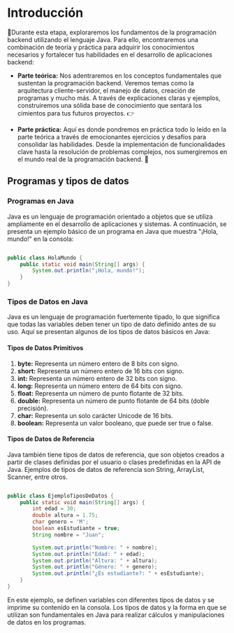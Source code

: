 # Introducción

🎯Durante esta etapa, exploraremos los fundamentos de la programación backend utilizando el lenguaje Java. Para ello, encontraremos una combinación de teoría y práctica para adquirir los conocimientos necesarios y fortalecer tus habilidades en el desarrollo de aplicaciones backend:

- **Parte teórica:** Nos adentraremos en los conceptos fundamentales que sustentan la programación backend. Veremos temas como la arquitectura cliente-servidor, el manejo de datos, creación de programas y mucho más. A través de explicaciones claras y ejemplos, construiremos una sólida base de conocimiento que sentará los cimientos para tus futuros proyectos. 👉

- **Parte práctica:** Aquí es donde pondremos en práctica todo lo leído en la parte teórica a través de emocionantes ejercicios y desafíos para consolidar las habilidades. Desde la implementación de funcionalidades clave hasta la resolución de problemas complejos, nos sumergiremos en el mundo real de la programación backend. 📌

## Programas y tipos de datos

### Programas en Java
Java es un lenguaje de programación orientado a objetos que se utiliza ampliamente en el desarrollo de aplicaciones y sistemas. A continuación, se presenta un ejemplo básico de un programa en Java que muestra "¡Hola, mundo!" en la consola:

```java

public class HolaMundo {
    public static void main(String[] args) {
        System.out.println("¡Hola, mundo!");
    }
}
```

### Tipos de Datos en Java
Java es un lenguaje de programación fuertemente tipado, lo que significa que todas las variables deben tener un tipo de dato definido antes de su uso. Aquí se presentan algunos de los tipos de datos básicos en Java:

#### Tipos de Datos Primitivos
1. **byte:** Representa un número entero de 8 bits con signo.
2. **short:** Representa un número entero de 16 bits con signo.
3. **int:** Representa un número entero de 32 bits con signo.
4. **long:** Representa un número entero de 64 bits con signo.
5. **float:** Representa un número de punto flotante de 32 bits.
6. **double:** Representa un número de punto flotante de 64 bits (doble precisión).
7. **char:** Representa un solo carácter Unicode de 16 bits.
8. **boolean:** Representa un valor booleano, que puede ser true o false.

#### Tipos de Datos de Referencia
Java también tiene tipos de datos de referencia, que son objetos creados a partir de clases definidas por el usuario o clases predefinidas en la API de Java. Ejemplos de tipos de datos de referencia son String, ArrayList, Scanner, entre otros.

```java

public class EjemploTiposDeDatos {
    public static void main(String[] args) {
        int edad = 30;
        double altura = 1.75;
        char genero = 'M';
        boolean esEstudiante = true;
        String nombre = "Juan";

        System.out.println("Nombre: " + nombre);
        System.out.println("Edad: " + edad);
        System.out.println("Altura: " + altura);
        System.out.println("Género: " + genero);
        System.out.println("¿Es estudiante?: " + esEstudiante);
    }
}
```

En este ejemplo, se definen variables con diferentes tipos de datos y se imprime su contenido en la consola. Los tipos de datos y la forma en que se utilizan son fundamentales en Java para realizar cálculos y manipulaciones de datos en los programas.